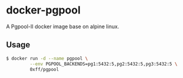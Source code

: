 # docker-pgpool
A Pgpool-II docker image base on alpine linux.

## Usage
```bash
$ docker run -d --name pgpool \
         --env PGPOOL_BACKENDS=pg1:5432:5,pg2:5432:5,pg3:5432:5 \
         0xff/pgpool
```
